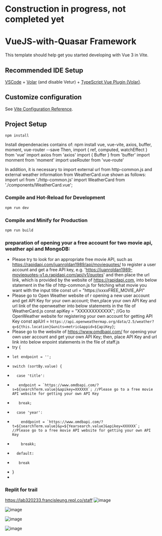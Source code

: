 # Construction in progress, not completed yet
# VueJS-with-Quasar Framework

This template should help get you started developing with Vue 3 in Vite.

## Recommended IDE Setup

[VSCode](https://code.visualstudio.com/) + [Volar](https://marketplace.visualstudio.com/items?itemName=Vue.volar) (and disable Vetur) + [TypeScript Vue Plugin (Volar)](https://marketplace.visualstudio.com/items?itemName=Vue.vscode-typescript-vue-plugin).

## Customize configuration

See [Vite Configuration Reference](https://vitejs.dev/config/).

## Project Setup

```sh
npm install
```
Install dependenacies contains of:
npm install vue, vue-vite, axios, buffer, moment, vue-router --save
Then, import { ref, computed, watchEffect } from 'vue'
import axios from 'axios'
import { Buffer } from 'buffer'
import monment from 'moment'
import useRouter from 'vue-route'

In addition, it is necessary to import external url from http-common.js and external weather information from WeatherCard.vue shown as follows:
import url from './http-common.js'
import WeatherCard from './components/WeatherCard.vue';

### Compile and Hot-Reload for Development

```sh
npm run dev
```


### Compile and Minify for Production

```sh
npm run build
```
### preparation of opening your a free account for two movie api, weather api and MongoDB:
- Please try to look for an appropriate free movie API, such as https://rapidapi.com/juanroldan1989/api/moviequotes/ 
  to register a user account and get a free API key, e.g. 'https://juanroldan1989-moviequotes-v1.p.rapidapi.com/api/v1/quotes' and then 
  place the url link, which is provided by the website of https://rapidapi.com, into below statement in the file of http-common.js for 
  fetching what movie you want with the input title
  const url = "https://xxxxFREE_MOVIE_API"
- Please go to Open Weather website of r opening a new user account and get API Key for your own account; then,place your own API Key 
  and url link of the openweather into below statements in the file of WeatherCard.js
  const apiKey = "XXXXXXXXXXXX"; //Go to OpenWeather website for registering your own account for getting API Key
  const apiUrl = `https://api.openweathermap.org/data/2.5/weather?q=${this.location}&units=metric&appid=${apiKey}`;
- Please go to the website of https://www.omdbapi.com/ for opening your own user account and get your own API Key; then, place API Key and url link into below enpoint statements in the file of staff.js
- try {
-     let endpoint = '';
-     switch (sortBy.value) {
-       case 'title':
-        endpoint = `https://www.omdbapi.com/?s=${searchTerm.value}&apikey=XXXXXX`; //Please go to a free movie API website for getting your own API Key
-        break;
-       case 'year':
-         enddpoint = `https://www.omdbapi.com/?t=${searchTerm.value}&y=${Yearsearch.value}&apikey=XXXXXX`; //Please go to a free movie API website for getting your own API Key
-         breakk;
-       default:
-        break
- }
- 
### Replit for trail
https://lab320233.francisleung.repl.co/staff
![image](https://github.com/2023-FL/MERN-Full-Stack-Frontend_Movie_App/assets/57984642/46a542ca-29c5-47a2-ab8c-7be94e9ca69b)

![image](https://github.com/2023-FL/MERN-Full-Stack-Frontend_Movie_App/assets/57984642/9caca64c-1cfd-460a-8a7f-a700f4bd0036)

![image](https://github.com/2023-FL/MERN-Full-Stack-Frontend_Movie_App/assets/57984642/8fcae14b-b197-4603-b713-e5d6ad88b8d5)

![image](https://github.com/2023-FL/MERN-Full-Stack-Frontend_Movie_App/assets/57984642/2058b4a3-8b39-4b75-8dde-85c943afc34c)






